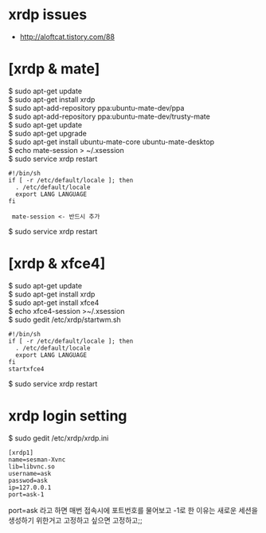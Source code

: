 


# xrdp issues
- http://aloftcat.tistory.com/88 



# [xrdp & mate] 

$ sudo apt-get update <br />
$ sudo apt-get install xrdp <br />
$ sudo apt-add-repository ppa:ubuntu-mate-dev/ppa <br />
$ sudo apt-add-repository ppa:ubuntu-mate-dev/trusty-mate <br />
$ sudo apt-get update <br />
$ sudo apt-get upgrade <br />
$ sudo apt-get install ubuntu-mate-core ubuntu-mate-desktop <br />
$ echo mate-session > ~/.xsession <br />
$ sudo service xrdp restart <br />


``` 
#!/bin/sh 
if [ -r /etc/default/locale ]; then 
  . /etc/default/locale 
  export LANG LANGUAGE 
fi 

 mate-session <- 반드시 추가 
```

$ sudo service xrdp restart <br />


# [xrdp & xfce4] 

$ sudo apt-get update <br />
$ sudo apt-get install xrdp <br />
$ sudo apt-get install xfce4 <br />
$ echo xfce4-session >~/.xsession <br />
$ sudo gedit /etc/xrdp/startwm.sh <br />

```
#!/bin/sh 
if [ -r /etc/default/locale ]; then 
  . /etc/default/locale 
  export LANG LANGUAGE 
fi 
startxfce4 
```
$ sudo service xrdp restart <br />



# xrdp login setting

$ sudo gedit /etc/xrdp/xrdp.ini 

```
[xrdp1] 
name=sesman-Xvnc 
lib=libvnc.so 
username=ask 
passwod=ask 
ip=127.0.0.1 
port=ask-1 
```

port=ask 라고 하면 매번 접속시에 포트번호를 물어보고 
-1로 한 이유는 새로운 세션을 생성하기 위한거고 
고정하고 싶으면 고정하고;;





